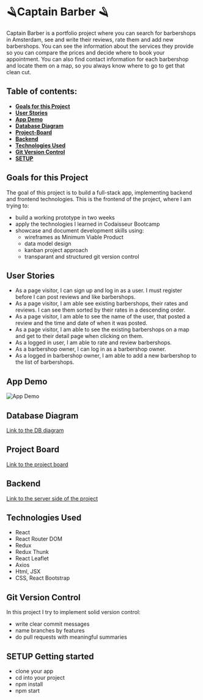 # 🪒Captain Barber 🪒

Captain Barber is a portfolio project where you can search for barbershops in Amsterdam, see and write their reviews, rate them and add new barbershops. You can see the information about the services they provide so you can compare the prices and decide where to book your appointment. You can also find contact information for each barbershop and locate them on a map, so you always know where to go to get that clean cut.

## Table of contents:

- **[Goals for this Project](#goals-for-this-project)**
- **[User Stories](#user-stories)**
- **[App Demo](#app-demo)**
- **[Database Diagram](#database-diagram)**
- **[Project-Board](#kanban-task-board)**
- **[Backend](#backend)**
- **[Technologies Used](#technologies-used)**
- **[Git Version Control](#git-version-control)**
- **[SETUP](#getting-started)**

## Goals for this Project

The goal of this project is to build a full-stack app, implementing backend and frontend technologies.
This is the frontend of the project, where I am trying to:

- build a working prototype in two weeks
- apply the technologies I learned in Codaisseur Bootcamp
- showcase and document development skills using:
  - wireframes as Minimum Viable Product
  - data model design
  - kanban project approach
  - transparant and structured git version control

## User Stories

- As a page visitor, I can sign up and log in as a user. I must register before I can post reviews and like barbershops.
- As a page visitor, I am able see existing barbershops, their rates and reviews. I can see them sorted by their rates in a descending order.
- As a page visitor, I am able to see the name of the user, that posted a review and the time and date of when it was posted.
- As a page visitor, I am able to see the existing barbershops on a map and get to their detail page when clicking on them.
- As a logged in user, I am able to rate and review barbershops.
- As a barbershop owner, I can log in as a barbershop owner.
- As a logged in barbershop owner, I am able to add a new barbershop to the list of barbershops.

## App Demo

![App Demo](https://gfycat.com/gleefulsoftboaconstrictor)

## Database Diagram

[Link to the DB diagram](https://dbdiagram.io/d/5f4cf56d88d052352cb56e34)

## Project Board

[Link to the project board](https://github.com/RokPopov/CaptainBarber-client/projects/1)

## Backend

[Link to the server side of the project](https://github.com/RokPopov/CaptainBarber-server)

## Technologies Used

- React
- React Router DOM
- Redux
- Redux Thunk
- React Leaflet
- Axios
- Html, JSX
- CSS, React Bootstrap

## Git Version Control

In this project I try to implement solid version control:

- write clear commit messages
- name branches by features
- do pull requests with meaningful summaries

## SETUP Getting started

- clone your app
- cd into your project
- npm install
- npm start
